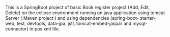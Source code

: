 This is a SpringBoot project of basic Book register project (Add, Edit, Delete) on the eclipse environment running on java application using tomcat Server ( Maven project ) and using dependencies (spring-boot- starter-web, test, devtools, data-jpa, jstl, tomcat-embed-jaspar and mysql-connector) in pox.xml file.
